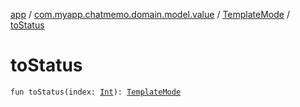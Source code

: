 [app](../../index.md) / [com.myapp.chatmemo.domain.model.value](../index.md) / [TemplateMode](index.md) / [toStatus](./to-status.md)

# toStatus

`fun toStatus(index: `[`Int`](https://kotlinlang.org/api/latest/jvm/stdlib/kotlin/-int/index.html)`): `[`TemplateMode`](index.md)